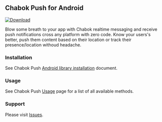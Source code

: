 ## Chabok Push for Android
[ ![Download](https://api.bintray.com/packages/chabok/chabok-repo/com.adpdigital.push/images/download.svg) ](https://bintray.com/chabok/chabok-repo/com.adpdigital.push/_latestVersion)

Blow some breath to your app with Chabok realtime messaging and receive push notifications cross any platform with zero code.
Know your users's better, push them content based on their location or track their presence/location withoud headache.


### Installation
See Chabok Push [Android library installation](http://doc.chabokpush.com/android/gradle-setup.html) document.


### Usage
See Chabok Push [Usage](http://doc.chabokpush.com/android/application-class.html) page for a list of all available methods.


### Support
Please visit [Issues](https://github.com/chabokpush/chabok-client-android/issues).
